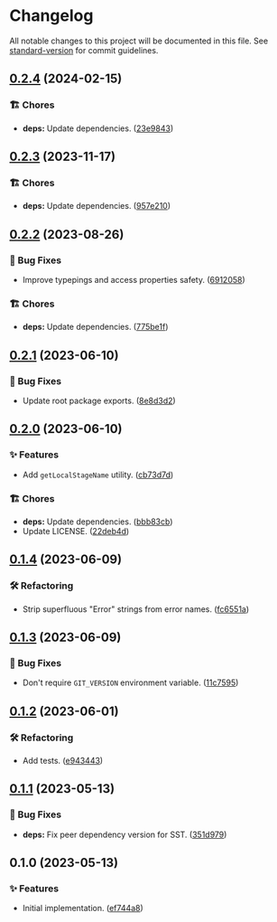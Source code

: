 # Changelog

All notable changes to this project will be documented in this file. See [standard-version](https://github.com/conventional-changelog/standard-version) for commit guidelines.

## [0.2.4](https://github.com/darkobits/serverless-kit/compare/v0.2.3...v0.2.4) (2024-02-15)


### 🏗 Chores

* **deps:** Update dependencies. ([23e9843](https://github.com/darkobits/serverless-kit/commit/23e984351f63ab12e2e4780d6c84bdccad4f1372))

## [0.2.3](https://github.com/darkobits/serverless-kit/compare/v0.2.2...v0.2.3) (2023-11-17)


### 🏗 Chores

* **deps:** Update dependencies. ([957e210](https://github.com/darkobits/serverless-kit/commit/957e2100fe8d348e5794221d36c3833a0e011967))

## [0.2.2](https://github.com/darkobits/serverless-kit/compare/v0.2.1...v0.2.2) (2023-08-26)


### 🐞 Bug Fixes

* Improve typepings and access properties safety. ([6912058](https://github.com/darkobits/serverless-kit/commit/6912058e53d7faf629c31c9b7704f612eb2fc77e))


### 🏗 Chores

* **deps:** Update dependencies. ([775be1f](https://github.com/darkobits/serverless-kit/commit/775be1ffb2c5a0c0727821bb905daf38b5b9f6b5))

## [0.2.1](https://github.com/darkobits/serverless-kit/compare/v0.2.0...v0.2.1) (2023-06-10)


### 🐞 Bug Fixes

* Update root package exports. ([8e8d3d2](https://github.com/darkobits/serverless-kit/commit/8e8d3d2ab2c21cb633a8b9948643072096be8d66))

## [0.2.0](https://github.com/darkobits/serverless-kit/compare/v0.1.4...v0.2.0) (2023-06-10)


### ✨ Features

* Add `getLocalStageName` utility. ([cb73d7d](https://github.com/darkobits/serverless-kit/commit/cb73d7de64c346d7bdf78a924428811eb9fb85bd))


### 🏗 Chores

* **deps:** Update dependencies. ([bbb83cb](https://github.com/darkobits/serverless-kit/commit/bbb83cb9f060a873b9deb9a0c47e8c7d4f35dcf5))
* Update LICENSE. ([22deb4d](https://github.com/darkobits/serverless-kit/commit/22deb4dd6b4d1e3b30cfcd6c0baff31eaa34a313))

## [0.1.4](https://github.com/darkobits/serverless-kit/compare/v0.1.3...v0.1.4) (2023-06-09)


### 🛠 Refactoring

* Strip superfluous "Error" strings from error names. ([fc6551a](https://github.com/darkobits/serverless-kit/commit/fc6551a2444e012c4bdc657b95d0219db15853f7))

## [0.1.3](https://github.com/darkobits/serverless-kit/compare/v0.1.2...v0.1.3) (2023-06-09)


### 🐞 Bug Fixes

* Don't require `GIT_VERSION` environment variable. ([11c7595](https://github.com/darkobits/serverless-kit/commit/11c7595a4aec0255fe0120d1ffffaf4296a700a0))

## [0.1.2](https://github.com/darkobits/serverless-kit/compare/v0.1.1...v0.1.2) (2023-06-01)


### 🛠 Refactoring

* Add tests. ([e943443](https://github.com/darkobits/serverless-kit/commit/e94344397df354e9312fc16d056fdae266e3656b))

## [0.1.1](https://github.com/darkobits/serverless-kit/compare/v0.1.0...v0.1.1) (2023-05-13)


### 🐞 Bug Fixes

* **deps:** Fix peer dependency version for SST. ([351d979](https://github.com/darkobits/serverless-kit/commit/351d9790258331828eec99d2270be9bd3231dbdc))

## 0.1.0 (2023-05-13)


### ✨ Features

* Initial implementation. ([ef744a8](https://github.com/darkobits/serverless-kit/commit/ef744a8961cf91a1aed1e3e5942c5ee02ae94c48))
